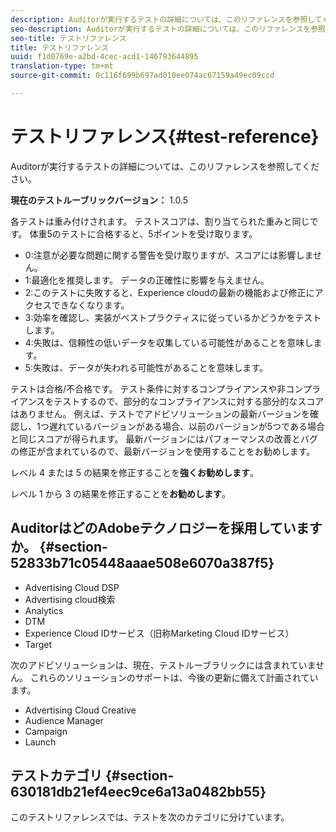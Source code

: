 ```yaml
---
description: Auditorが実行するテストの詳細については、このリファレンスを参照してください。
seo-description: Auditorが実行するテストの詳細については、このリファレンスを参照してください。
seo-title: テストリファレンス
title: テストリファレンス
uuid: f1d0769e-a2bd-4cec-acd1-146793644895
translation-type: tm+mt
source-git-commit: 0c116f699b697ad010ee074ac67159a49ec09ccd

---
```



# テストリファレンス{#test-reference}

Auditorが実行するテストの詳細については、このリファレンスを参照してください。

**現在のテストルーブリックバージョン：** 1.0.5

各テストは重み付けされます。 テストスコアは、割り当てられた重みと同じです。 体重5のテストに合格すると、5ポイントを受け取ります。

* 0:注意が必要な問題に関する警告を受け取りますが、スコアには影響しません。
* 1:最適化を推奨します。 データの正確性に影響を与えません。
* 2:このテストに失敗すると、Experience cloudの最新の機能および修正にアクセスできなくなります。
* 3:効率を確認し、実装がベストプラクティスに従っているかどうかをテストします。
* 4:失敗は、信頼性の低いデータを収集している可能性があることを意味します。
* 5:失敗は、データが失われる可能性があることを意味します。

テストは合格/不合格です。 テスト条件に対するコンプライアンスや非コンプライアンスをテストするので、部分的なコンプライアンスに対する部分的なスコアはありません。 例えば、テストでアドビソリューションの最新バージョンを確認し、1つ遅れているバージョンがある場合、以前のバージョンが5つである場合と同じスコアが得られます。 最新バージョンにはパフォーマンスの改善とバグの修正が含まれているので、最新バージョンを使用することをお勧めします。

レベル 4 または 5 の結果を修正することを&#x200B;**強くお勧めします**。

レベル 1 から 3 の結果を修正することを&#x200B;**お勧めします**。

## AuditorはどのAdobeテクノロジーを採用していますか。 {#section-52833b71c05448aaae508e6070a387f5}

* Advertising Cloud DSP
* Advertising cloud検索
* Analytics
* DTM
* Experience Cloud IDサービス（旧称Marketing Cloud IDサービス）
* Target

次のアドビソリューションは、現在、テストルーブラリックには含まれていません。 これらのソリューションのサポートは、今後の更新に備えて計画されています。

* Advertising Cloud Creative
* Audience Manager
* Campaign
* Launch

## テストカテゴリ {#section-630181db21ef4eec9ce6a13a0482bb55}

このテストリファレンスでは、テストを次のカテゴリに分けています。
